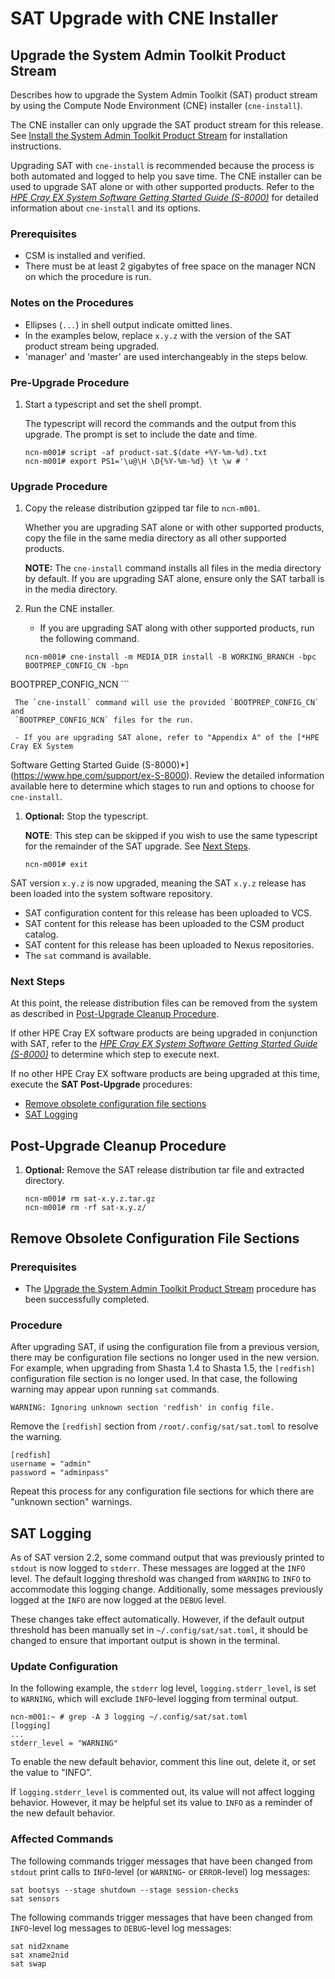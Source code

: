 # SAT Upgrade with CNE Installer

## Upgrade the System Admin Toolkit Product Stream

Describes how to upgrade the System Admin Toolkit (SAT) product
stream by using the Compute Node Environment (CNE) installer (`cne-install`).

The CNE installer can only upgrade the SAT product stream for this release. See
[Install the System Admin Toolkit Product Stream](install.md) for installation
instructions.

Upgrading SAT with `cne-install` is recommended because the process is both
automated and logged to help you save time. The CNE installer can be used to
upgrade SAT alone or with other supported products. Refer to the [*HPE Cray EX
System Software Getting Started Guide (S-8000)*](https://www.hpe.com/support/ex-S-8000)
for detailed information about `cne-install` and its options.

### Prerequisites

- CSM is installed and verified.
- There must be at least 2 gigabytes of free space on the manager NCN on which
the procedure is run.

### Notes on the Procedures

- Ellipses (`...`) in shell output indicate omitted lines.
- In the examples below, replace `x.y.z` with the version of the SAT product stream
being upgraded.
- 'manager' and 'master' are used interchangeably in the steps below.

### Pre-Upgrade Procedure

1. Start a typescript and set the shell prompt.

   The typescript will record the commands and the output from this upgrade.
   The prompt is set to include the date and time.

   ```screen
   ncn-m001# script -af product-sat.$(date +%Y-%m-%d).txt
   ncn-m001# export PS1='\u@\H \D{%Y-%m-%d} \t \w # '
   ```

### Upgrade Procedure

1. Copy the release distribution gzipped tar file to `ncn-m001`.

   Whether you are upgrading SAT alone or with other supported products, copy
   the file in the same media directory as all other supported products.

   **NOTE:** The `cne-install` command installs all files in the media directory
   by default. If you are upgrading SAT alone, ensure only the SAT tarball is in
   the media directory.

1. Run the CNE installer.

     - If you are upgrading SAT along with other supported products, run the
following command.

     ```screen
     ncn-m001# cne-install -m MEDIA_DIR install -B WORKING_BRANCH -bpc BOOTPREP_CONFIG_CN -bpn
BOOTPREP_CONFIG_NCN
     ```

     The `cne-install` command will use the provided `BOOTPREP_CONFIG_CN` and
     `BOOTPREP_CONFIG_NCN` files for the run.

     - If you are upgrading SAT alone, refer to "Appendix A" of the [*HPE Cray EX System
Software Getting Started Guide (S-8000)*](https://www.hpe.com/support/ex-S-8000).
Review the detailed information available here to determine which stages to
run and options to choose for `cne-install`.

1. **Optional:** Stop the typescript.

   **NOTE**: This step can be skipped if you wish to use the same typescript
   for the remainder of the SAT upgrade. See [Next Steps](#next-steps).

   ```screen
   ncn-m001# exit
   ```

SAT version `x.y.z` is now upgraded, meaning the SAT `x.y.z` release
has been loaded into the system software repository.

- SAT configuration content for this release has been uploaded to VCS.
- SAT content for this release has been uploaded to the CSM product catalog.
- SAT content for this release has been uploaded to Nexus repositories.
- The `sat` command is available.

### Next Steps

At this point, the release distribution files can be removed from the system as
described in [Post-Upgrade Cleanup Procedure](#post-upgrade-cleanup-procedure).

If other HPE Cray EX software products are being upgraded in conjunction
with SAT, refer to the [*HPE Cray EX System Software Getting Started Guide
(S-8000)*](https://www.hpe.com/support/ex-S-8000) to determine which step
to execute next.

If no other HPE Cray EX software products are being upgraded at this time,
execute the **SAT Post-Upgrade** procedures:

- [Remove obsolete configuration file sections](#remove-obsolete-configuration-file-sections)
- [SAT Logging](#sat-logging)

## Post-Upgrade Cleanup Procedure

1. **Optional:** Remove the SAT release distribution tar file and extracted directory.

   ```screen
   ncn-m001# rm sat-x.y.z.tar.gz
   ncn-m001# rm -rf sat-x.y.z/
   ```

## Remove Obsolete Configuration File Sections

### Prerequisites

- The [Upgrade the System Admin Toolkit Product Stream](#upgrade-the-system-admin-toolkit-product-stream)
procedure has been successfully completed.

### Procedure

After upgrading SAT, if using the configuration file from a previous version,
there may be configuration file sections no longer used in the new version.
For example, when upgrading from Shasta 1.4 to Shasta 1.5, the `[redfish]`
configuration file section is no longer used. In that case, the following
warning may appear upon running `sat` commands.

```screen
WARNING: Ignoring unknown section 'redfish' in config file.
```

Remove the `[redfish]` section from `/root/.config/sat/sat.toml` to resolve
the warning.

```screen
[redfish]
username = "admin"
password = "adminpass"
```

Repeat this process for any configuration file sections for which there are
"unknown section" warnings.

## SAT Logging

As of SAT version 2.2, some command output that was previously printed to `stdout`
is now logged to `stderr`. These messages are logged at the `INFO` level. The
default logging threshold was changed from `WARNING` to `INFO` to accommodate
this logging change. Additionally, some messages previously logged at the `INFO`
are now logged at the `DEBUG` level.

These changes take effect automatically. However, if the default output threshold
has been manually set in `~/.config/sat/sat.toml`, it should be changed to ensure
that important output is shown in the terminal.

### Update Configuration

In the following example, the `stderr` log level, `logging.stderr_level`, is set to
`WARNING`, which will exclude `INFO`-level logging from terminal output.

```screen
ncn-m001:~ # grep -A 3 logging ~/.config/sat/sat.toml
[logging]
...
stderr_level = "WARNING"
```

To enable the new default behavior, comment this line out, delete it, or set
the value to "INFO".

If `logging.stderr_level` is commented out, its value will not affect logging
behavior. However, it may be helpful set its value to `INFO` as a reminder of
the new default behavior.

### Affected Commands

The following commands trigger messages that have been changed from `stdout`
print calls to `INFO`-level (or `WARNING`- or `ERROR`-level) log messages:

```screen
sat bootsys --stage shutdown --stage session-checks
sat sensors
```

The following commands trigger messages that have been changed from `INFO`-level
log messages to `DEBUG`-level log messages:

```screen
sat nid2xname
sat xname2nid
sat swap
```
